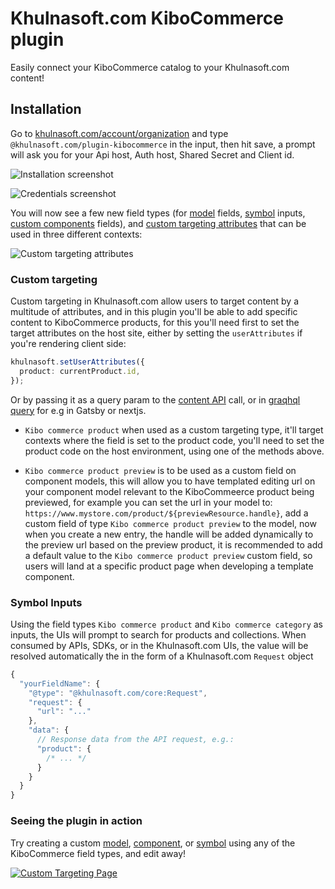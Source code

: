 # Khulnasoft.com KiboCommerce plugin

Easily connect your KiboCommerce catalog to your Khulnasoft.com content!

## Installation

Go to [khulnasoft.com/account/organization](https://khulnasoft.com/account/organization) and type `@khulnasoft.com/plugin-kibocommerce` in the input, then hit save, a prompt will ask you for your Api host, Auth host, Shared Secret and Client id.


![Installation screenshot](https://cdn.khulnasoft.com/api/v1/image/assets%2F32bc5af0a8224075a04bc9cf795f2919%2F68f946f789704944a9f9e0deef0f17ef)

![Credentials screenshot](https://cdn.khulnasoft.com/api/v1/image/assets%2F32bc5af0a8224075a04bc9cf795f2919%2F7596c62263ba4bd5b347e417ffe89805)



You will now see a few new field types (for [model](https://khulnasoft.com/c/docs/guides/getting-started-with-models) fields, [symbol](https://khulnasoft.com/c/docs/guides/symbols) inputs, [custom components](https://khulnasoft.com/c/docs/custom-react-components) fields), and [custom targeting attributes](https://www.khulnasoft.com/c/docs/guides/targeting-and-scheduling#custom-targeting) that can be used in three different contexts:

![Custom targeting attributes](https://cdn.khulnasoft.com/api/v1/image/assets%2F32bc5af0a8224075a04bc9cf795f2919%2Fa7e2ddad264f424f92de7774e6d7552e)

### Custom targeting

Custom targeting in Khulnasoft.com allow users to target content by a multitude of attributes, and in this plugin you'll be able to add specific content to KiboCommerce products, for this you'll need first to set the target attributes on the host site, either by setting the `userAttributes` if you're rendering client side:

```ts
khulnasoft.setUserAttributes({
  product: currentProduct.id,
});
```

Or by passing it as a query param to the [content API](https://www.khulnasoft.com/c/docs/query-api#:~:text=userAttributes) call, or in [graqhql query](https://www.khulnasoft.com/c/docs/graphql-api#:~:text=with%20targeting) for e.g in Gatsby or nextjs.

- `Kibo commerce product` when used as a custom targeting type, it'll target contexts where the field is set to the product code, you'll need to set the product code on the host environment, using one of the methods above.

- `Kibo commerce product preview` is to be used as a custom field on component models, this will allow you to have templated editing url on your component model relevant to the KiboCommeerce product being previewed, for example you can set the url in your model to:
  `https://www.mystore.com/product/${previewResource.handle}`, add a custom field of type `Kibo commerce product preview` to the model, now when you create a new entry, the handle will be added dynamically to the preview url based on the preview product, it is recommended to add a default value to the `Kibo commerce product preview` custom field, so users will land at a specific product page when developing a template component.

### Symbol Inputs

Using the field types `Kibo commerce product` and `Kibo commerce category` as inputs, the UIs will prompt to search for products and collections. When consumed by APIs, SDKs, or in the Khulnasoft.com UIs, the value will be resolved automatically the in the form of a Khulnasoft.com `Request` object

```js
{
  "yourFieldName": {
    "@type": "@khulnasoft.com/core:Request",
    "request": {
      "url": "..."
    },
    "data": {
      // Response data from the API request, e.g.:
      "product": {
        /* ... */
      }
    }
  }
}
```

### Seeing the plugin in action

Try creating a custom [model](https://khulnasoft.com/c/docs/guides/getting-started-with-models), [component](https://khulnasoft.com/c/docs/custom-react-components), or [symbol](https://khulnasoft.com/c/docs/guides/symbols) using any of the KiboCommerce field types, and edit away!


[![Custom Targeting Page](https://j.gifs.com/6Wx3rO.gif)](https://cdn.khulnasoft.com/o/assets%2F1fa6810c36c54e87bfe1a6cc0f0be906%2Fe84e09f8c7ea4fdea63c7b329c756c4e%2Fcompressed?apiKey=1fa6810c36c54e87bfe1a6cc0f0be906&token=e84e09f8c7ea4fdea63c7b329c756c4e&alt=media)

